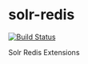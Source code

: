 solr-redis
==========

[![Build Status](https://travis-ci.org/sematext/solr-redis.svg)](https://travis-ci.org/sematext/solr-redis) 

Solr Redis Extensions 
